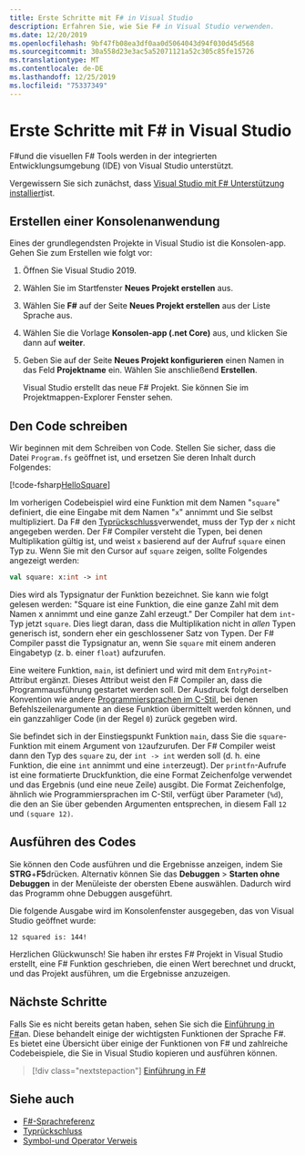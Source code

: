 ```yaml
---
title: Erste Schritte mit F# in Visual Studio
description: Erfahren Sie, wie Sie F# in Visual Studio verwenden.
ms.date: 12/20/2019
ms.openlocfilehash: 9bf47fb08ea3df0aa0d5064043d94f030d45d568
ms.sourcegitcommit: 30a558d23e3ac5a52071121a52c305c85fe15726
ms.translationtype: MT
ms.contentlocale: de-DE
ms.lasthandoff: 12/25/2019
ms.locfileid: "75337349"
---
```

# <a name="get-started-with-f-in-visual-studio"></a>Erste Schritte mit F# in Visual Studio

F#und die visuellen F# Tools werden in der integrierten Entwicklungsumgebung (IDE) von Visual Studio unterstützt.

Vergewissern Sie sich zunächst, dass [Visual Studio mit F# Unterstützung installiert](install-fsharp.md#install-f-with-visual-studio)ist.

## <a name="create-a-console-application"></a>Erstellen einer Konsolenanwendung

Eines der grundlegendsten Projekte in Visual Studio ist die Konsolen-app. Gehen Sie zum Erstellen wie folgt vor:

1. Öffnen Sie Visual Studio 2019.

2. Wählen Sie im Startfenster **Neues Projekt erstellen** aus.

3. Wählen Sie **F#** auf der Seite **Neues Projekt erstellen** aus der Liste Sprache aus.

4. Wählen Sie die Vorlage **Konsolen-app (.net Core)** aus, und klicken Sie dann auf **weiter**.

5. Geben Sie auf der Seite **Neues Projekt konfigurieren** einen Namen in das Feld **Projektname** ein. Wählen Sie anschließend **Erstellen**.

   Visual Studio erstellt das neue F# Projekt. Sie können Sie im Projektmappen-Explorer Fenster sehen.

## <a name="write-the-code"></a>Den Code schreiben

Wir beginnen mit dem Schreiben von Code. Stellen Sie sicher, dass die Datei `Program.fs` geöffnet ist, und ersetzen Sie deren Inhalt durch Folgendes:

[!code-fsharp[HelloSquare](~/samples/snippets/fsharp/getting-started/hello-square.fs)]

Im vorherigen Codebeispiel wird eine Funktion mit dem Namen "`square`" definiert, die eine Eingabe mit dem Namen "`x`" annimmt und Sie selbst multipliziert. Da F# den [Typrückschluss](../language-reference/type-inference.md)verwendet, muss der Typ der `x` nicht angegeben werden. Der F# Compiler versteht die Typen, bei denen Multiplikation gültig ist, und weist `x` basierend auf der Aufruf `square` einen Typ zu. Wenn Sie mit den Cursor auf `square` zeigen, sollte Folgendes angezeigt werden:

```fsharp
val square: x:int -> int
```

Dies wird als Typsignatur der Funktion bezeichnet. Sie kann wie folgt gelesen werden: "Square ist eine Funktion, die eine ganze Zahl mit dem Namen x annimmt und eine ganze Zahl erzeugt." Der Compiler hat dem `int`-Typ jetzt `square`. Dies liegt daran, dass die Multiplikation nicht in *allen* Typen generisch ist, sondern eher ein geschlossener Satz von Typen. Der F# Compiler passt die Typsignatur an, wenn Sie `square` mit einem anderen Eingabetyp (z. b. einer `float`) aufzurufen.

Eine weitere Funktion, `main`, ist definiert und wird mit dem `EntryPoint`-Attribut ergänzt. Dieses Attribut weist den F# Compiler an, dass die Programmausführung gestartet werden soll. Der Ausdruck folgt derselben Konvention wie andere [Programmiersprachen im C-Stil](https://en.wikipedia.org/wiki/Entry_point#C_and_C.2B.2B), bei denen Befehlszeilenargumente an diese Funktion übermittelt werden können, und ein ganzzahliger Code (in der Regel `0`) zurück gegeben wird.

Sie befindet sich in der Einstiegspunkt Funktion `main`, dass Sie die `square`-Funktion mit einem Argument von `12`aufzurufen. Der F# Compiler weist dann den Typ des `square` zu, der `int -> int` werden soll (d. h. eine Funktion, die eine `int` annimmt und eine `int`erzeugt). Der `printfn`-Aufrufe ist eine formatierte Druckfunktion, die eine Format Zeichenfolge verwendet und das Ergebnis (und eine neue Zeile) ausgibt. Die Format Zeichenfolge, ähnlich wie Programmiersprachen im C-Stil, verfügt über Parameter (`%d`), die den an Sie über gebenden Argumenten entsprechen, in diesem Fall `12` und `(square 12)`.

## <a name="run-the-code"></a>Ausführen des Codes

Sie können den Code ausführen und die Ergebnisse anzeigen, indem Sie **STRG**+**F5**drücken. Alternativ können Sie das **Debuggen** > **Starten ohne Debuggen** in der Menüleiste der obersten Ebene auswählen. Dadurch wird das Programm ohne Debuggen ausgeführt.

Die folgende Ausgabe wird im Konsolenfenster ausgegeben, das von Visual Studio geöffnet wurde:

```console
12 squared is: 144!
```

Herzlichen Glückwunsch! Sie haben ihr erstes F# Projekt in Visual Studio erstellt, eine F# Funktion geschrieben, die einen Wert berechnet und druckt, und das Projekt ausführen, um die Ergebnisse anzuzeigen.

## <a name="next-steps"></a>Nächste Schritte

Falls Sie es nicht bereits getan haben, sehen Sie sich die [Einführung in F#](../tour.md)an. Diese behandelt einige der wichtigsten Funktionen der Sprache F#. Es bietet eine Übersicht über einige der Funktionen von F# und zahlreiche Codebeispiele, die Sie in Visual Studio kopieren und ausführen können.

> [!div class="nextstepaction"]
> [Einführung in F#](../tour.md)

## <a name="see-also"></a>Siehe auch

- [F#-Sprachreferenz](../language-reference/index.md)
- [Typrückschluss](../language-reference/type-inference.md)
- [Symbol-und Operator Verweis](../language-reference/symbol-and-operator-reference/index.md)
